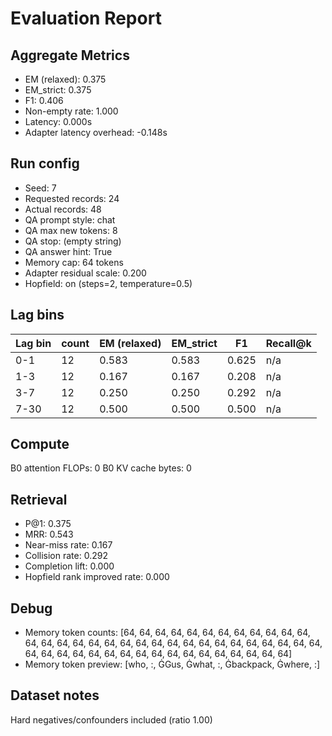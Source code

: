 # Evaluation Report

## Aggregate Metrics

- EM (relaxed): 0.375
- EM_strict: 0.375
- F1: 0.406
- Non-empty rate: 1.000
- Latency: 0.000s
- Adapter latency overhead: -0.148s

## Run config
- Seed: 7
- Requested records: 24
- Actual records: 48
- QA prompt style: chat
- QA max new tokens: 8
- QA stop: (empty string)
- QA answer hint: True
- Memory cap: 64 tokens
- Adapter residual scale: 0.200
- Hopfield: on (steps=2, temperature=0.5)

## Lag bins
| Lag bin | count | EM (relaxed) | EM_strict | F1 | Recall@k |
| ------- | ----- | ------------- | --------- | --- | -------- |
| 0-1 | 12 | 0.583 | 0.583 | 0.625 | n/a |
| 1-3 | 12 | 0.167 | 0.167 | 0.208 | n/a |
| 3-7 | 12 | 0.250 | 0.250 | 0.292 | n/a |
| 7-30 | 12 | 0.500 | 0.500 | 0.500 | n/a |

## Compute
B0 attention FLOPs: 0
B0 KV cache bytes: 0

## Retrieval
- P@1: 0.375
- MRR: 0.543
- Near-miss rate: 0.167
- Collision rate: 0.292
- Completion lift: 0.000
- Hopfield rank improved rate: 0.000

## Debug
- Memory token counts: [64, 64, 64, 64, 64, 64, 64, 64, 64, 64, 64, 64, 64, 64, 64, 64, 64, 64, 64, 64, 64, 64, 64, 64, 64, 64, 64, 64, 64, 64, 64, 64, 64, 64, 64, 64, 64, 64, 64, 64, 64, 64, 64, 64, 64, 64, 64, 64]
- Memory token preview: [who, :, ĠGus, Ġwhat, :, Ġbackpack, Ġwhere, :]

## Dataset notes
Hard negatives/confounders included (ratio 1.00)
